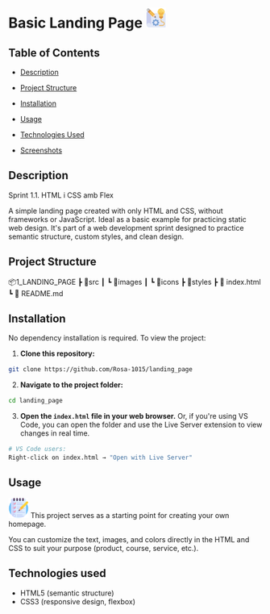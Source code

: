 # Basic Landing Page <img src="images/icons/title.png" width="40" height="40"> 

## Table of Contents

- [Description](#description)
  
- [Project Structure](#project-structure)
  
- [Installation](#installation)
  
- [Usage](#usage)
  
- [Technologies Used](#technologies-used)
  
- [Screenshots](#screenshots)

## Description

Sprint 1.1. HTML i CSS amb Flex

A simple landing page created with only HTML and CSS, without frameworks or JavaScript. Ideal as a basic example for practicing static web design. It's part of a web development sprint designed to practice semantic structure, custom styles, and clean design.

## Project Structure 

📦️1_LANDING_PAGE
┣ 📂src
┃ ┗ 📂images
┃   ┗ 📂icons
┣ 📂styles
┣ 📄 index.html
┗ 📄 README.md

## Installation

No dependency installation is required. To view the project:

1. **Clone this repository:**

```bash
git clone https://github.com/Rosa-1015/landing_page
```

2. **Navigate to the project folder:**

```bash
cd landing_page
```

3. **Open the `index.html` file in your web browser.**
Or, if you're using VS Code, you can open the folder and use the Live Server extension to view changes in real time.

```bash
# VS Code users:
Right-click on index.html → "Open with Live Server"
```

## Usage 

<img src="images/icons/list.png" width="40" height="40"> This project serves as a starting point for creating your own homepage. 

You can customize the text, images, and colors directly in the HTML and CSS to suit your purpose (product, course, service, etc.).

## Technologies used 

- HTML5 (semantic structure)
- CSS3 (responsive design, flexbox)
